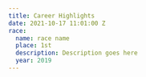 ```yaml
---
title: Career Highlights
date: 2021-10-17 11:01:00 Z
race:
  name: race name
  place: 1st
  description: Description goes here
  year: 2019
---
```


